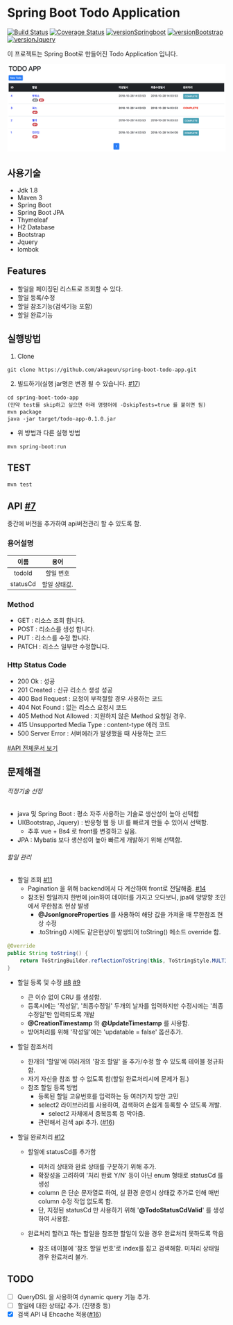
# Spring Boot Todo Application

[![Build Status](https://travis-ci.org/akageun/spring-boot-todo-app.svg?branch=master)](https://travis-ci.org/akageun/spring-boot-todo-app)
[![Coverage Status](https://coveralls.io/repos/github/akageun/spring-boot-todo-app/badge.svg)](https://coveralls.io/github/akageun/spring-boot-todo-app)
[![versionSpringboot](https://img.shields.io/badge/springboot-1.5.17_RELEASE-blue.svg)](https://github.com/spring-projects/spring-boot)
[![versionBootstrap](https://img.shields.io/badge/bootstrap-4.1.3-yellow.svg)](https://getbootstrap.com/)
[![versionJquery](https://img.shields.io/badge/jquery-3.3.1-ff69b4.svg)](https://jquery.com/)

이 프로젝트는 Spring Boot로 만들어진 Todo Application 입니다.

![SAMPLE_SCREENSHOT](./docs/sample_ss_01.png)

## 사용기술
- Jdk 1.8
- Maven 3
- Spring Boot
- Spring Boot JPA
- Thymeleaf 
- H2 Database
- Bootstrap
- Jquery
- lombok

## Features
- 할일을 페이징된 리스트로 조회할 수 있다.
- 할일 등록/수정
- 할일 참조기능(검색기능 포함)
- 할일 완료기능

## 실행방법
1. Clone
```
git clone https://github.com/akageun/spring-boot-todo-app.git
```

2. 빌드하기(실행 jar명은 변경 될 수 있습니다. [#17](https://github.com/akageun/spring-boot-todo-app/issues/17))
```
cd spring-boot-todo-app
(만약 test를 skip하고 싶으면 아래 명령어에 -DskipTests=true 를 붙이면 됨)
mvn package
java -jar target/todo-app-0.1.0.jar 
```

- 위 방법과 다른 실행 방법
```
mvn spring-boot:run
```

## TEST
```
mvn test
```


## API [#7](https://github.com/akageun/spring-boot-todo-app/issues/7)
 중간에 버전을 추가하여 api버전관리 할 수 있도록 함.
 
### 용어설명
| 이름 | 용어 | 
|:---:|:---------:|
| todoId|할일 번호 |
| statusCd|할일 상태값. |

### Method
* GET : 리소스 조회 합니다.
* POST : 리소스를 생성 합니다.
* PUT : 리소스를 수정 합니다.
* PATCH : 리소스 일부만 수정합니다.

### Http Status Code
* 200 Ok : 성공
* 201 Created : 신규 리소스 생성 성공
* 400 Bad Request : 요청이 부적절할 경우 사용하는 코드
* 404 Not Found : 없는 리소스 요청시 코드
* 405 Method Not Allowed : 지원하지 않은 Method 요청일 경우.
* 415 Unsupported Media Type : content-type 에러 코드
* 500 Server Error : 서버에러가 발생했을 때 사용하는 코드

[#API 전체문서 보기](./docs/API.md)

## 문제해결
###### 적정기술 선정
  - java 및 Spring Boot : 평소 자주 사용하는 기술로 생산성이 높아 선택함
  - UI(Bootstrap, Jquery) : 반응형 웹 등 UI 를 빠르게 만들 수 있어서 선택함.
    - 추후 vue + Bs4 로 front를 변경하고 싶음.
  - JPA : Mybatis 보다 생산성이 높아 빠르게 개발하기 위해 선택함.

###### 할일 관리
  - 할일 조회 [#11](https://github.com/akageun/spring-boot-todo-app/issues/11)
    - Pagination 을 위해 backend에서 다 계산하여 front로 전달해줌. [#14](https://github.com/akageun/spring-boot-todo-app/issues/14)
    - 참조된 할일까지 한번에 join하여 데이터를 가지고 오다보니, jpa에 양방향 조인에서 무한참조 현상 발생
      - **@JsonIgnoreProperties** 를 사용하여 해당 값을 가져올 때 무한참조 현상 수정
      - .toString() 시에도 같은현상이 발생되어 toString() 메소드 override 함.
```java
@Override
public String toString() {
    return ToStringBuilder.reflectionToString(this, ToStringStyle.MULTI_LINE_STYLE);
}
```      
  - 할일 등록 및 수정 [#8](https://github.com/akageun/spring-boot-todo-app/issues/8) [#9](https://github.com/akageun/spring-boot-todo-app/issues/9)
    - 큰 이슈 없이 CRU 를 생성함.
    - 등록시에는 '작성일', '최종수정일' 두개의 날자를 입력하지만 수정시에는 '최종수정일'만 입력되도록 개발
    - **@CreationTimestamp** 와 **@UpdateTimestamp** 를 사용함.
    - 방어처리를 위해 '작성일'에는 'updatable = false' 옵션추가.
     
  - 할일 참조처리
    - 한개의 '할일'에 여러개의 '참조 할일' 을 추가/수정 할 수 있도록 테이블 정규화함.
    - 자기 자신을 참조 할 수 없도록 함(할일 완료처리시에 문제가 됨.)
    - 참조 할일 등록 방법
      - 등록된 할일 고유번호를 입력하는 등 여러가지 방안 고민
      - select2 라이브러리를 사용하여, 검색하여 손쉽게 등록할 수 있도록 개발.
        - select2 자체에서 중복등록 등 막아줌.
      - 관련해서 검색 api 추가. ([#16](https://github.com/akageun/spring-boot-todo-app/issues/16))
      
    
  - 할일 완료처리 [#12](https://github.com/akageun/spring-boot-todo-app/issues/12)
    - 할일에 statusCd를 추가함
      - 미처리 상태와 완료 상태를 구분하기 위해 추가.
      - 확장성을 고려하여 '처리 완료 Y/N' 등이 아닌 enum 형태로 statusCd 를 생성
      - column 은 단순 문자열로 하여, 실 환경 운영시 상태값 추가로 인해 매번 column 수정 작업 없도록 함.
      - 단, 지정된 statusCd 만 사용하기 위해 '**@TodoStatusCdValid**' 를 생성하여 사용함.
   
    - 완료처리 할려고 하는 할일을 참조한 할일이 있을 경우 완료처리 못하도록 막음
      - 참조 테이블에 '참조 할일 번호'로 index를 잡고 검색해함. 미처리 상태일 경우 완료처리 불가.
      
      
       
## TODO 
* [ ] QueryDSL 을 사용하여 dynamic query 기능 추가.
* [ ] 할일에 대한 상태값 추가. (진행중 등)
* [x] 검색 API 내 Ehcache 적용([#16](https://github.com/akageun/spring-boot-todo-app/issues/16))
